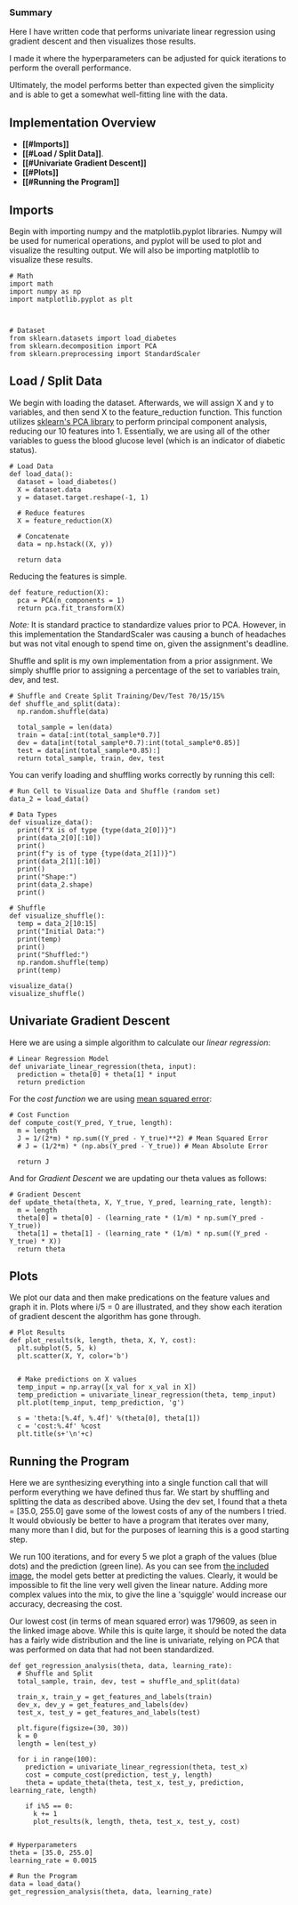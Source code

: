 ### **Summary**
Here I have written code that performs univariate linear regression using gradient descent and then visualizes those results. 

I made it where the hyperparameters can be adjusted for quick iterations to perform the overall performance. 

Ultimately, the model performs better than expected given the simplicity and is able to get a somewhat well-fitting line with the data. 

## **Implementation Overview**
- **[[#Imports]]**
- **[[#Load / Split Data]]**.
- **[[#Univariate Gradient Descent]]**
- **[[#Plots]]**
- **[[#Running the Program]]**

## **Imports**
Begin with importing numpy and the matplotlib.pyplot libraries. Numpy will be used for numerical operations, and pyplot will be used to plot and visualize the resulting output. We will also be importing matplotlib to visualize these results. 
```
# Math
import math
import numpy as np
import matplotlib.pyplot as plt

  

# Dataset
from sklearn.datasets import load_diabetes
from sklearn.decomposition import PCA
from sklearn.preprocessing import StandardScaler
```

## **Load / Split Data**
We begin with loading the dataset. Afterwards, we will assign X and y to variables, and then send X to the feature_reduction function. This function utilizes [sklearn's PCA library](https://scikit-learn.org/stable/modules/generated/sklearn.decomposition.PCA.html) to perform principal component analysis, reducing our 10 features into 1. Essentially, we are using all of the other variables to guess the blood glucose level (which is an indicator of diabetic status). 
```
# Load Data
def load_data():
  dataset = load_diabetes()
  X = dataset.data
  y = dataset.target.reshape(-1, 1)

  # Reduce features
  X = feature_reduction(X)

  # Concatenate
  data = np.hstack((X, y))

  return data
```

Reducing the features is simple.
```
def feature_reduction(X):
  pca = PCA(n_components = 1)
  return pca.fit_transform(X)
```

*Note:* It is standard practice to standardize values prior to PCA. However, in this implementation the StandardScaler was causing a bunch of headaches but was not vital enough to spend time on, given the assignment's deadline. 

Shuffle and split is my own implementation from a prior assignment. We simply shuffle prior to assigning a percentage of the set to variables train, dev, and test. 
```
# Shuffle and Create Split Training/Dev/Test 70/15/15%
def shuffle_and_split(data):
  np.random.shuffle(data)

  total_sample = len(data)
  train = data[:int(total_sample*0.7)]
  dev = data[int(total_sample*0.7):int(total_sample*0.85)]
  test = data[int(total_sample*0.85):]
  return total_sample, train, dev, test
```

You can verify loading and shuffling works correctly by running this cell:
```
# Run Cell to Visualize Data and Shuffle (random set)
data_2 = load_data()

# Data Types
def visualize_data():
  print(f"X is of type {type(data_2[0])}")
  print(data_2[0][:10])
  print()
  print(f"y is of type {type(data_2[1])}")
  print(data_2[1][:10])
  print()
  print("Shape:")
  print(data_2.shape)
  print()

# Shuffle
def visualize_shuffle():
  temp = data_2[10:15]
  print("Initial Data:")
  print(temp)
  print()
  print("Shuffled:")
  np.random.shuffle(temp)
  print(temp)

visualize_data()
visualize_shuffle()
```

## **Univariate Gradient Descent**
Here we are using a simple algorithm to calculate our *linear regression*:
```
# Linear Regression Model
def univariate_linear_regression(theta, input):
  prediction = theta[0] + theta[1] * input
  return prediction
```

For the *cost function* we are using [mean squared error](https://en.wikipedia.org/wiki/Mean_squared_error):
```
# Cost Function
def compute_cost(Y_pred, Y_true, length):
  m = length
  J = 1/(2*m) * np.sum((Y_pred - Y_true)**2) # Mean Squared Error
  # J = (1/2*m) * (np.abs(Y_pred - Y_true)) # Mean Absolute Error

  return J
```

And for *Gradient Descent* we are updating our theta values as follows:
```
# Gradient Descent
def update_theta(theta, X, Y_true, Y_pred, learning_rate, length):
  m = length
  theta[0] = theta[0] - (learning_rate * (1/m) * np.sum(Y_pred - Y_true))
  theta[1] = theta[1] - (learning_rate * (1/m) * np.sum((Y_pred - Y_true) * X))
  return theta
```

## **Plots**
We plot our data and then make predications on the feature values and graph it in. Plots where i/5 = 0 are illustrated, and they show each iteration of gradient descent the algorithm has gone through.
```
# Plot Results
def plot_results(k, length, theta, X, Y, cost):
  plt.subplot(5, 5, k)
  plt.scatter(X, Y, color='b')

  
  # Make predictions on X values
  temp_input = np.array([x_val for x_val in X])
  temp_prediction = univariate_linear_regression(theta, temp_input)
  plt.plot(temp_input, temp_prediction, 'g')

  s = 'theta:[%.4f, %.4f]' %(theta[0], theta[1])
  c = 'cost:%.4f' %cost
  plt.title(s+'\n'+c)
```
## **Running the Program**
Here we are synthesizing everything into a single function call that will perform everything we have defined thus far. We start by shuffling and splitting the data as described above. Using the dev set, I found that a theta = [35.0, 255.0] gave some of the lowest costs of any of the numbers I tried. It would obviously be better to have a program that iterates over many, many more than I did, but for the purposes of learning this is a good starting step. 

We run 100 iterations, and for every 5 we plot a graph of the values (blue dots) and the prediction (green line). As you can see from [the included image](obsidian://open?vault=EKU_NOTES&file=RegressionDiabetesFinal), the model gets better at predicting the values. Clearly, it would be impossible to fit the line very well given the linear nature. Adding more complex values into the mix, to give the line a 'squiggle' would increase our accuracy, decreasing the cost. 

Our lowest cost (in terms of mean squared error) was 179609, as seen in the linked image above. While this is quite large, it should be noted the data has a fairly wide distribution and the line is univariate, relying on PCA that was performed on data that had not been standardized. 

```
def get_regression_analysis(theta, data, learning_rate):
  # Shuffle and Split
  total_sample, train, dev, test = shuffle_and_split(data)

  train_x, train_y = get_features_and_labels(train)
  dev_x, dev_y = get_features_and_labels(dev)
  test_x, test_y = get_features_and_labels(test)

  plt.figure(figsize=(30, 30))
  k = 0
  length = len(test_y)

  for i in range(100):
    prediction = univariate_linear_regression(theta, test_x)
    cost = compute_cost(prediction, test_y, length)
    theta = update_theta(theta, test_x, test_y, prediction, learning_rate, length)
    
    if i%5 == 0:
      k += 1
      plot_results(k, length, theta, test_x, test_y, cost)

  
# Hyperparameters
theta = [35.0, 255.0]
learning_rate = 0.0015

# Run the Program
data = load_data()
get_regression_analysis(theta, data, learning_rate)
```
